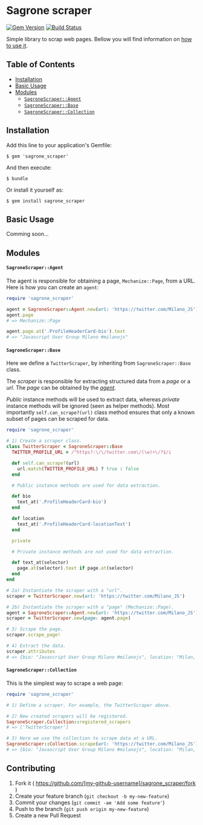 # Sagrone scraper

[![Gem Version](https://badge.fury.io/rb/sagrone_scraper.svg)](http://badge.fury.io/rb/sagrone_scraper)
[![Build Status](https://travis-ci.org/Sagrone/scraper.svg?branch=master)](https://travis-ci.org/Sagrone/scraper)

Simple library to scrap web pages. Bellow you will find information on [how to use it](#basic-usage).

## Table of Contents

- [Installation](#installation)
- [Basic Usage](#basic-usage)
- [Modules](#modules)
  + [`SagroneScraper::Agent`](#sagronescraperagent)
  + [`SagroneScraper::Base`](#sagronescraperbase)
  + [`SagroneScraper::Collection`](#sagronescrapercollection)

## Installation

Add this line to your application's Gemfile:

    $ gem 'sagrone_scraper'

And then execute:

    $ bundle

Or install it yourself as:

    $ gem install sagrone_scraper

## Basic Usage

Comming soon...

## Modules

#### `SagroneScraper::Agent`

The agent is responsible for obtaining a page, `Mechanize::Page`, from a URL. Here is how you can create an `agent`:

```ruby
require 'sagrone_scraper'

agent = SagroneScraper::Agent.new(url: 'https://twitter.com/Milano_JS')
agent.page
# => Mechanize::Page

agent.page.at('.ProfileHeaderCard-bio').text
# => "Javascript User Group Milano #milanojs"
```

#### `SagroneScraper::Base`

Here we define a `TwitterScraper`, by inheriting from `SagroneScraper::Base` class.

The _scraper_ is responsible for extracting structured data from a _page_ or a _url_. The _page_ can be obtained by the [_agent_](#sagronescraperagent).

_Public_ instance methods will be used to extract data, whereas _private_ instance methods will be ignored (seen as helper methods). Most importantly `self.can_scrape?(url)` class method ensures that only a known subset of pages can be scraped for data.

```ruby
require 'sagrone_scraper'

# 1) Create a scraper class.
class TwitterScraper < SagroneScraper::Base
  TWITTER_PROFILE_URL = /^https?:\/\/twitter.com\/(\w)+\/?$/i

  def self.can_scrape?(url)
    url.match(TWITTER_PROFILE_URL) ? true : false
  end

  # Public instance methods are used for data extraction.

  def bio
    text_at('.ProfileHeaderCard-bio')
  end

  def location
    text_at('.ProfileHeaderCard-locationText')
  end

  private

  # Private instance methods are not used for data extraction.

  def text_at(selector)
    page.at(selector).text if page.at(selector)
  end
end

# 2a) Instantiate the scraper with a "url".
scraper = TwitterScraper.new(url: 'https://twitter.com/Milano_JS')

# 2b) Instantiate the scraper with a "page" (Mechanize::Page).
agent = SagroneScraper::Agent.new(url: 'https://twitter.com/Milano_JS')
scraper = TwitterScraper.new(page: agent.page)

# 3) Scrape the page.
scraper.scrape_page!

# 4) Extract the data.
scraper.attributes
# => {bio: "Javascript User Group Milano #milanojs", location: "Milan, Italy"}
```

#### `SagroneScraper::Collection`

This is the simplest way to scrape a web page:

```ruby
require 'sagrone_scraper'

# 1) Define a scraper. For example, the TwitterScraper above.

# 2) New created scrapers will be registered.
SagroneScraper.Collection::registered_scrapers
# => ['TwitterScraper']

# 3) Here we use the collection to scrape data at a URL.
SagroneScraper::Collection.scrape(url: 'https://twitter.com/Milano_JS')
# => {bio: "Javascript User Group Milano #milanojs", location: "Milan, Italy"}
```

## Contributing

1. Fork it ( https://github.com/[my-github-username]/sagrone_scraper/fork )
2. Create your feature branch (`git checkout -b my-new-feature`)
3. Commit your changes (`git commit -am 'Add some feature'`)
4. Push to the branch (`git push origin my-new-feature`)
5. Create a new Pull Request

